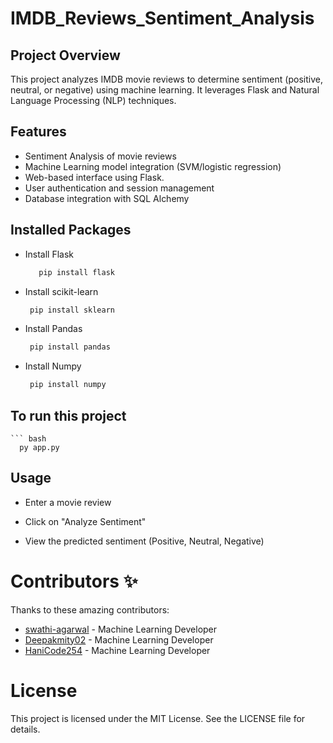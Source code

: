 # IMDB_Reviews_Sentiment_Analysis

## Project Overview

This project analyzes IMDB movie reviews to determine sentiment (positive, neutral, or negative) using machine learning. It leverages Flask and Natural Language Processing (NLP) techniques.

## Features

  - Sentiment Analysis of movie reviews
  - Machine Learning model integration (SVM/logistic regression)
  - Web-based interface using Flask.
  - User authentication and session management
  - Database integration with SQL Alchemy

## Installed Packages
  - Install Flask
    ```bash
       pip install flask
    
  - Install scikit-learn
    ``` bash
     pip install sklearn
    
  - Install Pandas
    ``` bash
     pip install pandas
    
  - Install Numpy
    ``` bash
     pip install numpy

## To run this project

    ``` bash
      py app.py

## Usage

   - Enter a movie review

   - Click on "Analyze Sentiment"

   - View the predicted sentiment (Positive, Neutral, Negative)

# Contributors ✨
  Thanks to these amazing contributors:
   - [swathi-agarwal](https://github.com/swathi-agarwal) - Machine Learning Developer 
   - [Deepakmity02](https://github.com/Deepakmity02) - Machine Learning Developer
   - [HaniCode254](https://github.com/HaniCode254) - Machine Learning Developer

# License
  This project is licensed under the MIT License. See the LICENSE file for details.
